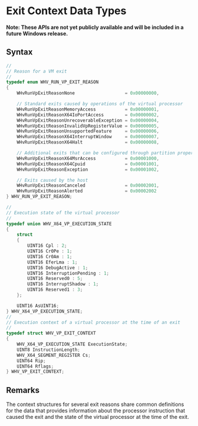 # Exit Context Data Types
**Note: These APIs are not yet publicly available and will be included in a future Windows release.**

## Syntax

```C
//
// Reason for a VM exit
//
typedef enum WHV_RUN_VP_EXIT_REASON
{
    WHvRunVpExitReasonNone                   = 0x00000000,

    // Standard exits caused by operations of the virtual processor
    WHvRunVpExitReasonMemoryAccess           = 0x00000001,
    WHvRunVpExitReasonX64IoPortAccess        = 0x00000002,
    WHvRunVpExitReasonUnrecoverableException = 0x00000004,
    WHvRunVpExitReasonInvalidVpRegisterValue = 0x00000005,
    WHvRunVpExitReasonUnsupportedFeature     = 0x00000006,
    WHvRunVpExitReasonX64InterruptWindow     = 0x00000007,
    WHvRunVpExitReasonX64Halt                = 0x00000008,

    // Additional exits that can be configured through partition properties
    WHvRunVpExitReasonX64MsrAccess           = 0x00001000,
    WHvRunVpExitReasonX64Cpuid               = 0x00001001,
    WHvRunVpExitReasonException              = 0x00001002,

    // Exits caused by the host
    WHvRunVpExitReasonCanceled               = 0x00002001,
    WHvRunVpExitReasonAlerted                = 0x00002002
} WHV_RUN_VP_EXIT_REASON;

//
// Execution state of the virtual processor
//
typedef union WHV_X64_VP_EXECUTION_STATE
{
    struct
    {
        UINT16 Cpl : 2;
        UINT16 Cr0Pe : 1;
        UINT16 Cr0Am : 1;
        UINT16 EferLma : 1;
        UINT16 DebugActive : 1;
        UINT16 InterruptionPending : 1;
        UINT16 Reserved0 : 5;
        UINT16 InterruptShadow : 1;
        UINT16 Reserved1 : 3;
    };

    UINT16 AsUINT16;
} WHV_X64_VP_EXECUTION_STATE;
//
// Execution context of a virtual processor at the time of an exit
//
typedef struct WHV_VP_EXIT_CONTEXT
{
    WHV_X64_VP_EXECUTION_STATE ExecutionState;
    UINT8 InstructionLength;
    WHV_X64_SEGMENT_REGISTER Cs;
    UINT64 Rip;
    UINT64 Rflags;
} WHV_VP_EXIT_CONTEXT;
```
## Remarks

The context structures for several exit reasons share common definitions for the data that provides information about the processor instruction that caused the exit and the state of the virtual processor at the time of the exit. 
